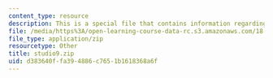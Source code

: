 ```yaml
---
content_type: resource
description: This is a special file that contains information regarding studio 9.
file: /media/https%3A/open-learning-course-data-rc.s3.amazonaws.com/18-05-introduction-to-probability-and-statistics-spring-2014/d383640ffa394886c7651b1618368a6f_studio9.zip
file_type: application/zip
resourcetype: Other
title: studio9.zip
uid: d383640f-fa39-4886-c765-1b1618368a6f
---
```

